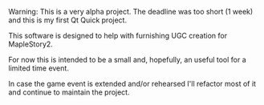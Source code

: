 Warning:
This is a very alpha project.
The deadline was too short (1 week) and this is my first Qt Quick project.

This software is designed to help with furnishing UGC creation for MapleStory2.

For now this is intended to be a small and, hopefully, an useful tool for a limited time event.

In case the game event is extended and/or rehearsed I'll refactor most of it and continue to maintain the project.
